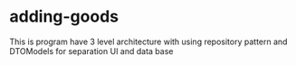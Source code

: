 # adding-goods
This is program have 3 level architecture with using repository pattern and DTOModels for separation UI and data base
